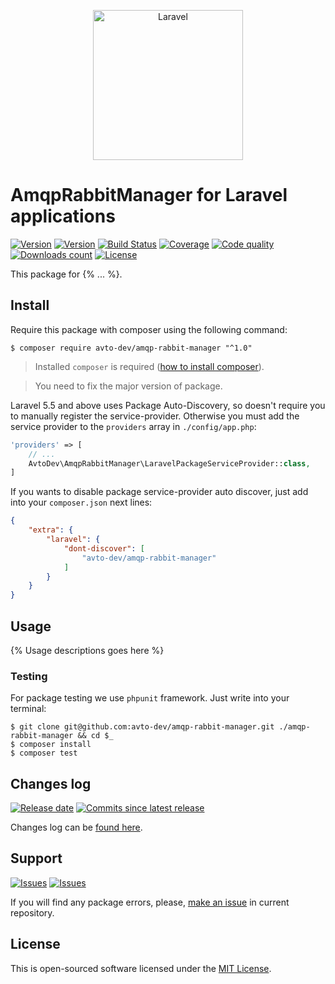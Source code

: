 <p align="center">
  <img src="https://laravel.com/assets/img/components/logo-laravel.svg" alt="Laravel" width="240" />
</p>

# AmqpRabbitManager for Laravel applications

[![Version][badge_packagist_version]][link_packagist]
[![Version][badge_php_version]][link_packagist]
[![Build Status][badge_build_status]][link_build_status]
[![Coverage][badge_coverage]][link_coverage]
[![Code quality][badge_code_quality]][link_code_quality]
[![Downloads count][badge_downloads_count]][link_packagist]
[![License][badge_license]][link_license]

This package for {% ... %}.

## Install

Require this package with composer using the following command:

```shell
$ composer require avto-dev/amqp-rabbit-manager "^1.0"
```

> Installed `composer` is required ([how to install composer][getcomposer]).

> You need to fix the major version of package.

Laravel 5.5 and above uses Package Auto-Discovery, so doesn't require you to manually register the service-provider. Otherwise you must add the service provider to the `providers` array in `./config/app.php`:

```php
'providers' => [
    // ...
    AvtoDev\AmqpRabbitManager\LaravelPackageServiceProvider::class,
]
```

If you wants to disable package service-provider auto discover, just add into your `composer.json` next lines:

```json
{
    "extra": {
        "laravel": {
            "dont-discover": [
                "avto-dev/amqp-rabbit-manager"
            ]
        }
    }
}
```

## Usage

{% Usage descriptions goes here %}

### Testing

For package testing we use `phpunit` framework. Just write into your terminal:

```shell
$ git clone git@github.com:avto-dev/amqp-rabbit-manager.git ./amqp-rabbit-manager && cd $_
$ composer install
$ composer test
```

## Changes log

[![Release date][badge_release_date]][link_releases]
[![Commits since latest release][badge_commits_since_release]][link_commits]

Changes log can be [found here][link_changes_log].

## Support

[![Issues][badge_issues]][link_issues]
[![Issues][badge_pulls]][link_pulls]

If you will find any package errors, please, [make an issue][link_create_issue] in current repository.

## License

This is open-sourced software licensed under the [MIT License][link_license].

[badge_packagist_version]:https://img.shields.io/packagist/v/avto-dev/amqp-rabbit-manager.svg?maxAge=180
[badge_php_version]:https://img.shields.io/packagist/php-v/avto-dev/amqp-rabbit-manager.svg?longCache=true
[badge_build_status]:https://travis-ci.org/avto-dev/amqp-rabbit-manager.svg?branch=master
[badge_code_quality]:https://img.shields.io/scrutinizer/g/avto-dev/amqp-rabbit-manager.svg?maxAge=180
[badge_coverage]:https://img.shields.io/codecov/c/github/avto-dev/amqp-rabbit-manager/master.svg?maxAge=60
[badge_downloads_count]:https://img.shields.io/packagist/dt/avto-dev/amqp-rabbit-manager.svg?maxAge=180
[badge_license]:https://img.shields.io/packagist/l/avto-dev/amqp-rabbit-manager.svg?longCache=true
[badge_release_date]:https://img.shields.io/github/release-date/avto-dev/amqp-rabbit-manager.svg?style=flat-square&maxAge=180
[badge_commits_since_release]:https://img.shields.io/github/commits-since/avto-dev/amqp-rabbit-manager/latest.svg?style=flat-square&maxAge=180
[badge_issues]:https://img.shields.io/github/issues/avto-dev/amqp-rabbit-manager.svg?style=flat-square&maxAge=180
[badge_pulls]:https://img.shields.io/github/issues-pr/avto-dev/amqp-rabbit-manager.svg?style=flat-square&maxAge=180
[link_releases]:https://github.com/avto-dev/amqp-rabbit-manager/releases
[link_packagist]:https://packagist.org/packages/avto-dev/amqp-rabbit-manager
[link_build_status]:https://travis-ci.org/avto-dev/amqp-rabbit-manager
[link_coverage]:https://codecov.io/gh/avto-dev/amqp-rabbit-manager/
[link_changes_log]:https://github.com/avto-dev/amqp-rabbit-manager/blob/master/CHANGELOG.md
[link_code_quality]:https://scrutinizer-ci.org/g/avto-dev/amqp-rabbit-manager/
[link_issues]:https://github.com/avto-dev/amqp-rabbit-manager/issues
[link_create_issue]:https://github.com/avto-dev/amqp-rabbit-manager/issues/new/choose
[link_commits]:https://github.com/avto-dev/amqp-rabbit-manager/commits
[link_pulls]:https://github.com/avto-dev/amqp-rabbit-manager/pulls
[link_license]:https://github.com/avto-dev/amqp-rabbit-manager/blob/master/LICENSE
[getcomposer]:https://getcomposer.org/download/
